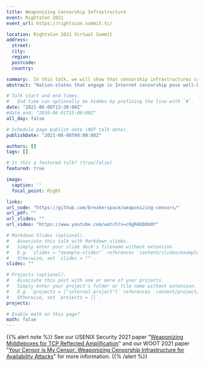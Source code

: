 ```yaml
---
title: Weaponizing Censorship Infrastructure
event: RightsCon 2021
event_url: https://rightscon.summit.tc/

location: RightsCon 2021 Virtual Summit
address:
  street: 
  city: 
  region: 
  postcode: 
  country: 

summary:  In this talk, we will show that censorship infrastructures can pose significant threats to the entire Internet.
abstract: "Nation-states that engage in Internet censorship pose well-known threats to the openness of communication to those within their borders. In this talk, we will show that censorship infrastructures can pose significant threats to the entire Internet. We have discovered that malicious actors can weaponize censorship infrastructure to launch attacks. We will briefly describe two attacks in particular: (1) How to trick censors into blocking a victim's connections, and (2) How to leverage censors to launch high-volume denial of service (DoS) attacks against arbitrary victims—and how we used AI to discover them. Collectively, these results will show that the negative impact of censorship extends well beyond the censor's borders, and that they pose an even larger threat to the Internet as a whole than previously understood."

# Talk start and end times.
#   End time can optionally be hidden by prefixing the line with `#`.
date: "2021-06-08T13:30:00Z"
#date_end: "2030-06-01T15:00:00Z"
all_day: false

# Schedule page publish date (NOT talk date).
publishDate: "2021-06-08T00:00:00Z"

authors: []
tags: []

# Is this a featured talk? (true/false)
featured: true

image:
  caption: ''
  focal_point: Right

links:
url_code: "https://github.com/breakerspace/weaponizing-censors/"
url_pdf: ""
url_slides: ""
url_video: "https://www.youtube.com/watch?v=c6gR4UDXmOY"

# Markdown Slides (optional).
#   Associate this talk with Markdown slides.
#   Simply enter your slide deck's filename without extension.
#   E.g. `slides = "example-slides"` references `content/slides/example-slides.md`.
#   Otherwise, set `slides = ""`.
slides: ""

# Projects (optional).
#   Associate this post with one or more of your projects.
#   Simply enter your project's folder or file name without extension.
#   E.g. `projects = ["internal-project"]` references `content/project/deep-learning/index.md`.
#   Otherwise, set `projects = []`.
projects:

# Enable math on this page?
math: false
---
```


{{% alert note %}}
See our USENIX Security 2021 paper "[Weaponizing Middleboxes for TCP Reflected Amplification](/publication/weaponizing-ddos)" and our WOOT 2021 paper "[Your Censor is My Censor: Weaponizing Censorship Infrastructure for Availability Attacks](/publication/weaponizing-residual)" for more information.
{{% /alert %}}

